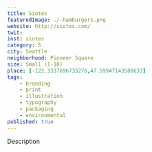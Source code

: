 ```yaml
---
title: Siotes
featuredImage: ./-hamburgers.png
website: http://siotes.com/
twit: 
inst: siotes
category: S
city: Seattle
neighborhood: Pioneer Square
size: Small (1-10)
place: [-122.3337696733276,47.59947143586633]
tags:
    - branding
    - print
    - illustration
    - typography
    - packaging
    - environmental
published: true
---
```


Description
